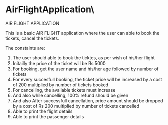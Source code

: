 # AirFlightApplication\

AIR FLIGHT APPLICATION

This is a basic AIR FLIGHT application where the user can able to book the tickets, cancel the tickets.

The constaints are:
1. The user should able to book the ticktes, as per wish of his/her flight
2. Initailly the price of the ticket will be Rs:5000
3. For booking, get the user name and his/her age followed by number of tickets
4. For every succesfull booking, the ticket price will be increased by a cost of 200 multiplied by number of tickets booked
5. For cancelling, the available tickets must increase
6. And also while cancelling, 100% refund should be given
7. And also After successfull cancellation, price amount should be dropped by a cost of Rs 200 multiplied by number of tickets cancelled
8. Able to print the flight details
9. Able to print the passenger details
